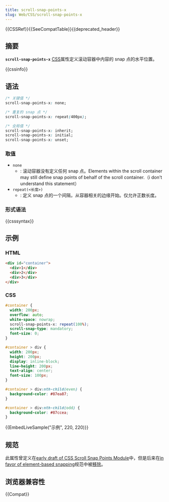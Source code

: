 ```yaml
---
title: scroll-snap-points-x
slug: Web/CSS/scroll-snap-points-x
---
```


{{CSSRef}}{{SeeCompatTable}}{{deprecated_header}}

## 摘要

**`scroll-snap-points-x`** [CSS](/zh-CN/docs/Web/CSS)属性定义滚动容器中内容的 snap 点的水平位置。

{{cssinfo}}

## 语法

```css
/* 关键值 */
scroll-snap-points-x: none;

/* 重复的 snap 点 */
scroll-snap-points-x: repeat(400px);

/* 全局值 */
scroll-snap-points-x: inherit;
scroll-snap-points-x: initial;
scroll-snap-points-x: unset;
```

### 取值

- `none`
  - : 滚动容器没有定义任何 snap 点。Elements within the scroll container may still define snap points of behalf of the scroll container.（i don't understand this statement）
- `repeat(<长度>)`
  - : 定义 snap 点的一个间隔，从容器相关的边缘开始。仅允许正数长度。

### 形式语法

{{csssyntax}}

## 示例

### HTML

```html
<div id="container">
  <div>1</div>
  <div>2</div>
  <div>3</div>
</div>
```

### CSS

```css
#container {
  width: 200px;
  overflow: auto;
  white-space: nowrap;
  scroll-snap-points-x: repeat(100%);
  scroll-snap-type: mandatory;
  font-size: 0;
}

#container > div {
  width: 200px;
  height: 200px;
  display: inline-block;
  line-height: 200px;
  text-align: center;
  font-size: 100px;
}

#container > div:nth-child(even) {
  background-color: #87ea87;
}

#container > div:nth-child(odd) {
  background-color: #87ccea;
}
```

{{EmbedLiveSample("示例", 220, 220)}}

## 规范

此属性曾定义在[early draft of CSS Scroll Snap Points Module](http://www.w3.org/TR/2015/WD-css-snappoints-1-20150326/#scroll-snap-points)中，但是后来在[in favor of element-based snapping](https://lists.w3.org/Archives/Public/www-style/2015Nov/0266.html)规范中被[移除](https://github.com/w3c/csswg-drafts/commit/922af86be789222b8490c92038d1a5142e1c1198)。

## 浏览器兼容性

{{Compat}}
